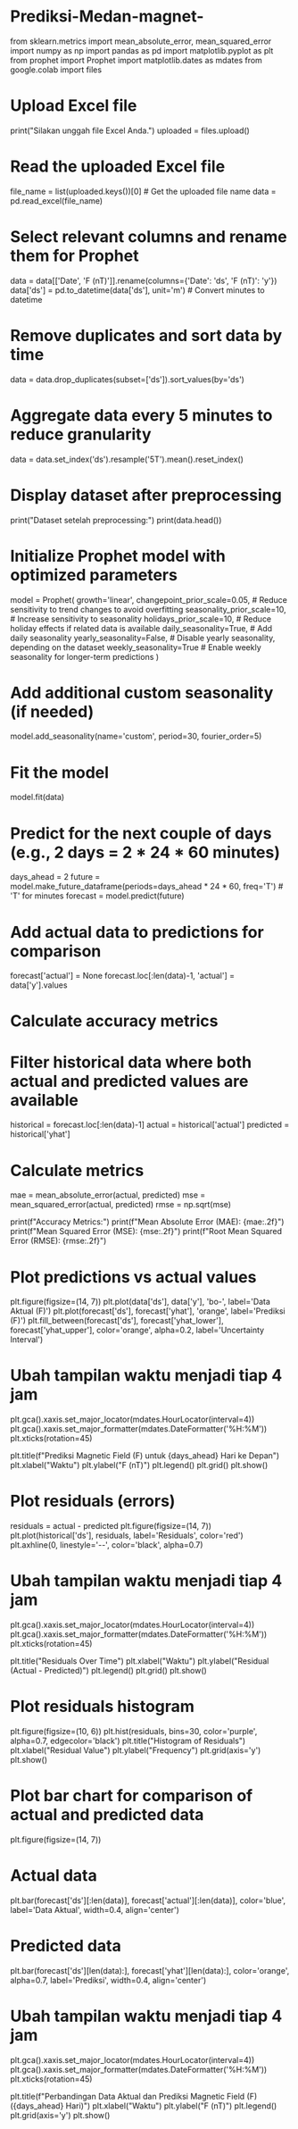 # Prediksi-Medan-magnet-
from sklearn.metrics import mean_absolute_error, mean_squared_error
import numpy as np
import pandas as pd
import matplotlib.pyplot as plt
from prophet import Prophet
import matplotlib.dates as mdates
from google.colab import files

# Upload Excel file
print("Silakan unggah file Excel Anda.")
uploaded = files.upload()

# Read the uploaded Excel file
file_name = list(uploaded.keys())[0]  # Get the uploaded file name
data = pd.read_excel(file_name)

# Select relevant columns and rename them for Prophet
data = data[['Date', 'F (nT)']].rename(columns={'Date': 'ds', 'F (nT)': 'y'})
data['ds'] = pd.to_datetime(data['ds'], unit='m')  # Convert minutes to datetime

# Remove duplicates and sort data by time
data = data.drop_duplicates(subset=['ds']).sort_values(by='ds')

# Aggregate data every 5 minutes to reduce granularity
data = data.set_index('ds').resample('5T').mean().reset_index()

# Display dataset after preprocessing
print("Dataset setelah preprocessing:")
print(data.head())

# Initialize Prophet model with optimized parameters
model = Prophet(
    growth='linear',
    changepoint_prior_scale=0.05,  # Reduce sensitivity to trend changes to avoid overfitting
    seasonality_prior_scale=10,  # Increase sensitivity to seasonality
    holidays_prior_scale=10,  # Reduce holiday effects if related data is available
    daily_seasonality=True,  # Add daily seasonality
    yearly_seasonality=False,  # Disable yearly seasonality, depending on the dataset
    weekly_seasonality=True  # Enable weekly seasonality for longer-term predictions
)

# Add additional custom seasonality (if needed)
model.add_seasonality(name='custom', period=30, fourier_order=5)

# Fit the model
model.fit(data)

# Predict for the next couple of days (e.g., 2 days = 2 * 24 * 60 minutes)
days_ahead = 2
future = model.make_future_dataframe(periods=days_ahead * 24 * 60, freq='T')  # 'T' for minutes
forecast = model.predict(future)

# Add actual data to predictions for comparison
forecast['actual'] = None
forecast.loc[:len(data)-1, 'actual'] = data['y'].values

# Calculate accuracy metrics
# Filter historical data where both actual and predicted values are available
historical = forecast.loc[:len(data)-1]
actual = historical['actual']
predicted = historical['yhat']

# Calculate metrics
mae = mean_absolute_error(actual, predicted)
mse = mean_squared_error(actual, predicted)
rmse = np.sqrt(mse)

print(f"Accuracy Metrics:")
print(f"Mean Absolute Error (MAE): {mae:.2f}")
print(f"Mean Squared Error (MSE): {mse:.2f}")
print(f"Root Mean Squared Error (RMSE): {rmse:.2f}")

# Plot predictions vs actual values
plt.figure(figsize=(14, 7))
plt.plot(data['ds'], data['y'], 'bo-', label='Data Aktual (F)')
plt.plot(forecast['ds'], forecast['yhat'], 'orange', label='Prediksi (F)')
plt.fill_between(forecast['ds'], forecast['yhat_lower'], forecast['yhat_upper'],
                 color='orange', alpha=0.2, label='Uncertainty Interval')

# Ubah tampilan waktu menjadi tiap 4 jam
plt.gca().xaxis.set_major_locator(mdates.HourLocator(interval=4))
plt.gca().xaxis.set_major_formatter(mdates.DateFormatter('%H:%M'))
plt.xticks(rotation=45)

plt.title(f"Prediksi Magnetic Field (F) untuk {days_ahead} Hari ke Depan")
plt.xlabel("Waktu")
plt.ylabel("F (nT)")
plt.legend()
plt.grid()
plt.show()

# Plot residuals (errors)
residuals = actual - predicted
plt.figure(figsize=(14, 7))
plt.plot(historical['ds'], residuals, label='Residuals', color='red')
plt.axhline(0, linestyle='--', color='black', alpha=0.7)

# Ubah tampilan waktu menjadi tiap 4 jam
plt.gca().xaxis.set_major_locator(mdates.HourLocator(interval=4))
plt.gca().xaxis.set_major_formatter(mdates.DateFormatter('%H:%M'))
plt.xticks(rotation=45)

plt.title("Residuals Over Time")
plt.xlabel("Waktu")
plt.ylabel("Residual (Actual - Predicted)")
plt.legend()
plt.grid()
plt.show()

# Plot residuals histogram
plt.figure(figsize=(10, 6))
plt.hist(residuals, bins=30, color='purple', alpha=0.7, edgecolor='black')
plt.title("Histogram of Residuals")
plt.xlabel("Residual Value")
plt.ylabel("Frequency")
plt.grid(axis='y')
plt.show()

# Plot bar chart for comparison of actual and predicted data
plt.figure(figsize=(14, 7))
# Actual data
plt.bar(forecast['ds'][:len(data)], forecast['actual'][:len(data)], color='blue', label='Data Aktual', width=0.4, align='center')
# Predicted data
plt.bar(forecast['ds'][len(data):], forecast['yhat'][len(data):], color='orange', alpha=0.7, label='Prediksi', width=0.4, align='center')

# Ubah tampilan waktu menjadi tiap 4 jam
plt.gca().xaxis.set_major_locator(mdates.HourLocator(interval=4))
plt.gca().xaxis.set_major_formatter(mdates.DateFormatter('%H:%M'))
plt.xticks(rotation=45)

plt.title(f"Perbandingan Data Aktual dan Prediksi Magnetic Field (F) ({days_ahead} Hari)")
plt.xlabel("Waktu")
plt.ylabel("F (nT)")
plt.legend()
plt.grid(axis='y')
plt.show()
